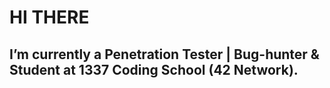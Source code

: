 # HI THERE 
## I’m currently a Penetration Tester | Bug-hunter & Student at 1337 Coding School  (42 Network).

